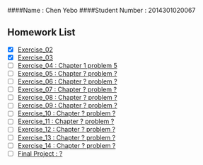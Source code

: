####Name : Chen Yebo
####Student Number : 2014301020067
## Homework List
* [x] [Exercise_02](https://github.com/whucyb/computational_physics_N2014301020067/blob/master/Exercise_02/Exercise_02.md)
* [x] [Exercise_03](https://github.com/whucyb/computational_physics_N2014301020067/blob/master/Exercise_03/Exercise_03.md)
* [ ] [Exercise_04 : Chapter 1 problem 5](https://github.com/whucyb/computational_physics_N2014301020067/blob/master/Exercise_04/Exercise_04.md)
* [ ] [Exercise_05 : Chapter ? problem ?]()
* [ ] [Exercise_06 : Chapter ? problem ?]()
* [ ] [Exercise_07 : Chapter ? problem ?]()
* [ ] [Exercise_08 : Chapter ? problem ?]()
* [ ] [Exercise_09 : Chapter ? problem ?]()
* [ ] [Exercise_10 : Chapter ? problem ?]()
* [ ] [Exercise_11 : Chapter ? problem ?]()
* [ ] [Exercise_12 : Chapter ? problem ?]()
* [ ] [Exercise_13 : Chapter ? problem ?]()
* [ ] [Exercise_14 : Chapter ? problem ?]()
* [ ] [Final Project : ?]()
